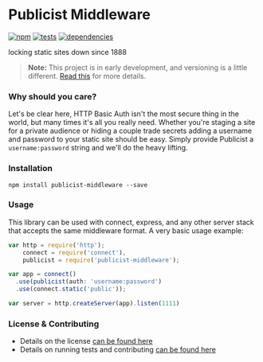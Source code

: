 # Publicist Middleware

[![npm](http://img.shields.io/npm/v/publicist-middleware.svg?style=flat)](https://badge.fury.io/js/publicist-middleware) [![tests](http://img.shields.io/travis/carrot/publicist-middleware/master.svg?style=flat)](https://travis-ci.org/carrot/publicist-middleware) [![dependencies](http://img.shields.io/gemnasium/carrot/publicist-middleware.svg?style=flat)](https://david-dm.org/carrot/publicist-middleware)

locking static sites down since 1888

> **Note:** This project is in early development, and versioning is a little different. [Read this](http://markup.im/#q4_cRZ1Q) for more details.

### Why should you care?

Let's be clear here, HTTP Basic Auth isn't the most secure thing in the world, but many times it's all you really need. Whether you're staging a site for a private audience or hiding a couple trade secrets adding a username and password to your static site should be easy. Simply provide Publicist a `username:password` string and we'll do the heavy lifting.

### Installation

`npm install publicist-middleware --save`

### Usage

This library can be used with connect, express, and any other server stack that accepts the same middleware format. A very basic usage example:

```js
var http = require('http');
    connect = require('connect'),
    publicist = require('publicist-middleware');

var app = connect()
  .use(publicist(auth: 'username:password')
  .use(connect.static('public'));

var server = http.createServer(app).listen(1111)
```

### License & Contributing

- Details on the license [can be found here](LICENSE.md)
- Details on running tests and contributing [can be found here](contributing.md)
